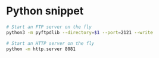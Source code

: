 # Python snippet

```bash
# Start an FTP server on the fly
python3 -m pyftpdlib --directory=$1 --port=2121 --write
```

```bash
# Start an HTTP server on the fly
python -m http.server 8081
```
